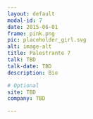```yaml
---
layout: default
modal-id: 7
date: 2015-06-01
frame: pink.png
pic: placeholder_girl.svg
alt: image-alt
title: Palestrante 7
talk: TBD
talk-date: TBD
description: Bio

# Optional
site: TBD
company: TBD

---
```

